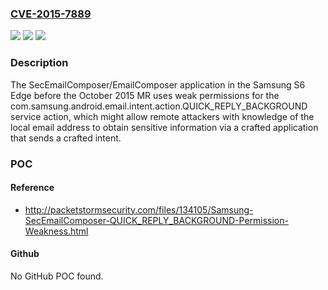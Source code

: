 ### [CVE-2015-7889](https://cve.mitre.org/cgi-bin/cvename.cgi?name=CVE-2015-7889)
![](https://img.shields.io/static/v1?label=Product&message=n%2Fa&color=blue)
![](https://img.shields.io/static/v1?label=Version&message=n%2Fa&color=blue)
![](https://img.shields.io/static/v1?label=Vulnerability&message=n%2Fa&color=brighgreen)

### Description

The SecEmailComposer/EmailComposer application in the Samsung S6 Edge before the October 2015 MR uses weak permissions for the com.samsung.android.email.intent.action.QUICK_REPLY_BACKGROUND service action, which might allow remote attackers with knowledge of the local email address to obtain sensitive information via a crafted application that sends a crafted intent.

### POC

#### Reference
- http://packetstormsecurity.com/files/134105/Samsung-SecEmailComposer-QUICK_REPLY_BACKGROUND-Permission-Weakness.html

#### Github
No GitHub POC found.

